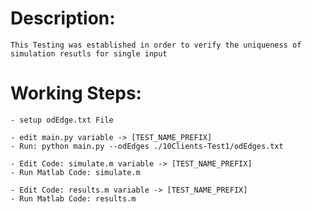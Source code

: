 # Description:
    This Testing was established in order to verify the uniqueness of simulation resutls for single input


# Working Steps:
    - setup odEdge.txt File
    
    - edit main.py variable -> [TEST_NAME_PREFIX]
    - Run: python main.py --odEdges ./10Clients-Test1/odEdges.txt
    
    - Edit Code: simulate.m variable -> [TEST_NAME_PREFIX]
    - Run Matlab Code: simulate.m

    - Edit Code: results.m variable -> [TEST_NAME_PREFIX]
    - Run Matlab Code: results.m